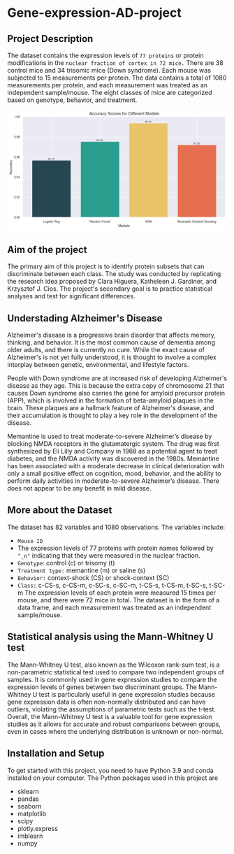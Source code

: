 # Gene-expression-AD-project
## Project Description
The dataset contains the expression levels of `77 proteins` or protein modifications in the `nuclear fraction of cortex in 72 mice.` There are 38 control mice and 34 trisomic mice (Down syndrome). Each mouse was subjected to 15 measurements per protein. The data contains a total of 1080 measurements per protein, and each measurement was treated as an independent sample/mouse. The eight classes of mice are categorized based on genotype, behavior, and treatment.

![alt text](https://github.com/yasmina-99/Gene-expression-AD-project/blob/main/download-10.png)


## Aim of the project
The primary aim of this project is to identify protein subsets that can discriminate between each class. The study was conducted by replicating the research idea proposed by Clara Higuera, Katheleen J. Gardiner, and Krzysztof J. Cios. The project's secondary goal is to practice statistical analyses and test for significant differences.

## Understading Alzheimer's Disease
Alzheimer's disease is a progressive brain disorder that affects memory, thinking, and behavior. It is the most common cause of dementia among older adults, and there is currently no cure. While the exact cause of Alzheimer's is not yet fully understood, it is thought to involve a complex interplay between genetic, environmental, and lifestyle factors.

People with Down syndrome are at increased risk of developing Alzheimer's disease as they age. This is because the extra copy of chromosome 21 that causes Down syndrome also carries the gene for amyloid precursor protein (APP), which is involved in the formation of beta-amyloid plaques in the brain. These plaques are a hallmark feature of Alzheimer's disease, and their accumulation is thought to play a key role in the development of the disease.

Memantine is used to treat moderate-to-severe Alzheimer’s disease by blocking NMDA receptors in the glutamatergic system. The drug was first synthesized by Eli Lilly and Company in 1968 as a potential agent to treat diabetes, and the NMDA activity was discovered in the 1980s. Memantine has been associated with a moderate decrease in clinical deterioration with only a small positive effect on cognition, mood, behavior, and the ability to perform daily activities in moderate-to-severe Alzheimer’s disease. There does not appear to be any benefit in mild disease.

## More about the Dataset
The dataset has 82 variables and 1080 observations. The variables include:

- `Mouse ID`
- The expression levels of 77 proteins with protein names followed by `"_n"` indicating that they were measured in the nuclear fraction.
- `Genotype`: control (c) or trisomy (t)
- `Treatment type:` memantine (m) or saline (s)
- `Behavior:` context-shock (CS) or shock-context (SC)
- `Class:` c-CS-s, c-CS-m, c-SC-s, c-SC-m, t-CS-s, t-CS-m, t-SC-s, t-SC-m
The expression levels of each protein were measured 15 times per mouse, and there were 72 mice in total. The dataset is in the form of a data frame, and each measurement was treated as an independent sample/mouse.

## Statistical analysis using the Mann-Whitney U test
The Mann-Whitney U test, also known as the Wilcoxon rank-sum test, is a non-parametric statistical test used to compare two independent groups of samples. It is commonly used in gene expression studies to compare the expression levels of genes between two discriminant groups. The Mann-Whitney U test is particularly useful in gene expression studies because gene expression data is often non-normally distributed and can have outliers, violating the assumptions of parametric tests such as the t-test. Overall, the Mann-Whitney U test is a valuable tool for gene expression studies as it allows for accurate and robust comparisons between groups, even in cases where the underlying distribution is unknown or non-normal.


## Installation and Setup
To get started with this project, you need to have Python 3.9 and conda installed on your computer. The Python packages used in this project are
- sklearn
- pandas
- seaborn
- matplotlib
- scipy
- plotly.express
- imblearn
- numpy 


